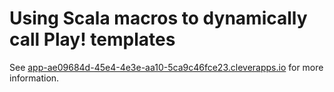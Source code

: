 Using Scala macros to dynamically call Play! templates
======================================================

See [app-ae09684d-45e4-4e3e-aa10-5ca9c46fce23.cleverapps.io](http://app-ae09684d-45e4-4e3e-aa10-5ca9c46fce23.cleverapps.io/) for more information.